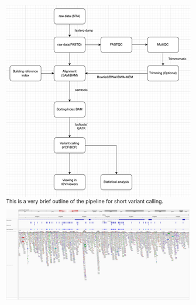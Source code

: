 ![svc](flowchart.png)
This is a very brief outline of the pipeline for short variant calling.

![igv](igv.png)
